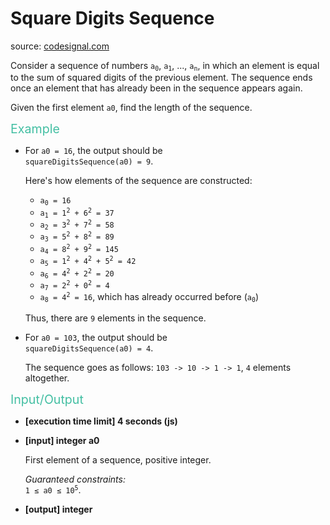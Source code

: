 <h1>Square Digits Sequence</h1>
<p>source: <a href="https://www.codesignal.com/">codesignal.com</a>
<div><p>Consider a sequence of numbers <code>a<sub>0</sub></code>, <code>a<sub>1</sub></code>, ..., <code>a<sub>n</sub></code>, in which an element is equal to the sum of squared digits of the previous element. The sequence ends once an element that has already been in the sequence appears again.</p>
<p>Given the first element <code>a0</code>, find the length of the sequence.</p>
<p><span style="color:#44BFA3;font-size:1.4em">Example</span></p>
<ul>
<li>
<p>For <code>a0 = 16</code>, the output should be<br>
<code>squareDigitsSequence(a0) = 9</code>.</p>
<p>Here's how elements of the sequence are constructed:</p>
<ul>
<li><code>a<sub>0</sub> = 16</code></li>
<li><code>a<sub>1</sub> = 1<sup>2</sup> + 6<sup>2</sup> = 37</code></li>
<li><code>a<sub>2</sub> = 3<sup>2</sup> + 7<sup>2</sup> = 58</code></li>
<li><code>a<sub>3</sub> = 5<sup>2</sup> + 8<sup>2</sup> = 89</code></li>
<li><code>a<sub>4</sub> = 8<sup>2</sup> + 9<sup>2</sup> = 145</code></li>
<li><code>a<sub>5</sub> = 1<sup>2</sup> + 4<sup>2</sup> + 5<sup>2</sup> = 42</code></li>
<li><code>a<sub>6</sub> = 4<sup>2</sup> + 2<sup>2</sup> = 20</code></li>
<li><code>a<sub>7</sub> = 2<sup>2</sup> + 0<sup>2</sup> = 4</code></li>
<li><code>a<sub>8</sub> = 4<sup>2</sup> = 16</code>, which has already occurred before (<code>a<sub>0</sub></code>)</li>
</ul>
<p>Thus, there are <code>9</code> elements in the sequence.</p>
</li>
<li>
<p>For <code>a0 = 103</code>, the output should be<br>
<code>squareDigitsSequence(a0) = 4</code>.</p>
<p>The sequence goes as follows: <code>103 -&gt; 10 -&gt; 1 -&gt; 1</code>, <code>4</code> elements altogether.</p>
</li>
</ul>
<p><span style="color:#44BFA3;font-size:1.4em">Input/Output</span></p>
<ul>
<li>
<p><strong>[execution time limit] 4 seconds (js)</strong></p>
</li>
<li>
<p><strong>[input] integer a0</strong></p>
<p>First element of a sequence, positive integer.</p>
<p><em>Guaranteed constraints:</em><br>
<code>1 ≤ a0 ≤ 10<sup>5</sup></code>.</p>
</li>
<li>
<p><strong>[output] integer</strong></p>
</li>
</ul>
</div>